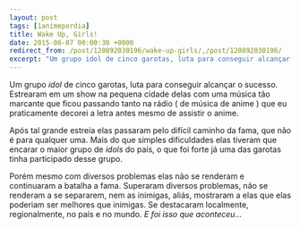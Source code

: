 ```yaml
---
layout: post
tags: [1animepordia]
title: Wake Up, Girls!
date: 2015-06-07 00:00:30 +0000
redirect_from: /post/120892030196/wake-up-girls/,/post/120892030196/
excerpt: "Um grupo idol de cinco garotas, luta para conseguir alcançar o sucesso. Estrearam em um show na pequena cidade delas com uma música tão marcante que praticamente decorei a letra."
---
```


Um grupo *idol* de cinco garotas, luta para conseguir alcançar
o sucesso. Estrearam em um show na pequena cidade delas com uma música
tão marcante que ficou passando tanto na rádio ( de música de anime )
que eu praticamente decorei a letra antes mesmo de assistir o anime.

Após tal grande estreia elas passaram pelo difícil caminho da fama, que
não é para qualquer uma. Mais do que simples dificuldades elas tiveram
que encarar o maior grupo de *idols* do país, o que foi forte já uma das
garotas tinha participado desse grupo.

Porém mesmo com diversos problemas elas não se renderam e continuaram a
batalha a fama. Superaram diversos problemas, não se renderam a se
separarem, nem as inimigas, aliás, mostraram a elas que elas poderiam
ser melhores que inimigas. Se destacaram localmente, regionalmente, no
país e no mundo. *E foi isso que aconteceu…*


